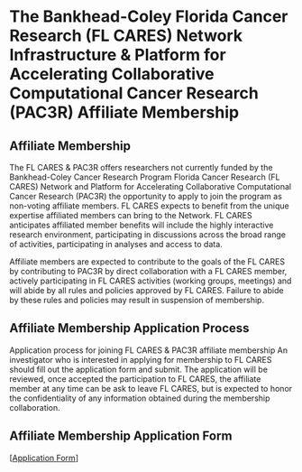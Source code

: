 # The Bankhead-Coley Florida Cancer Research (FL CARES) Network Infrastructure & Platform for Accelerating Collaborative Computational Cancer Research (PAC3R) Affiliate Membership

## Affiliate Membership
The FL CARES & PAC3R offers researchers not currently funded by the Bankhead-Coley Cancer Research Program Florida Cancer Research (FL CARES) Network and Platform for Accelerating Collaborative Computational Cancer Research (PAC3R) the opportunity to apply to join the program as non-voting affiliate members.  FL CARES expects to benefit from the unique expertise affiliated members can bring to the Network.  FL CARES anticipates affiliated member benefits will include the highly interactive research environment, participating in discussions across the broad range of activities, participating in  analyses and access to data.
 
Affiliate members are expected to contribute to the goals of the FL CARES by contributing to  PAC3R by direct collaboration with a FL CARES member, actively participating in FL CARES activities (working groups, meetings) and will abide by all rules and policies approved by FL CARES.  Failure to abide by these rules and policies may result in suspension of membership.

## Affiliate Membership Application Process
Application process for joining FL CARES & PAC3R affiliate membership
An investigator who is interested in applying for membership to FL CARES should fill out the application form and submit.  The application will be reviewed, once accepted the participation to FL CARES, the affiliate member at any time can be ask to leave FL CARES, but is expected to honor the confidentiality of any information obtained during the membership collaboration.

## Affiliate Membership Application Form
[[Application Form]([https://forms.gle/epsgBKNfbEJt78XV90](https://docs.google.com/forms/d/e/1FAIpQLScJrwUqwYs-0FoHc3fxmVLKicGYt9FqA3rIzmR5ptWNykPFjw/viewform)https://docs.google.com/forms/d/e/1FAIpQLScJrwUqwYs-0FoHc3fxmVLKicGYt9FqA3rIzmR5ptWNykPFjw/viewform)]

